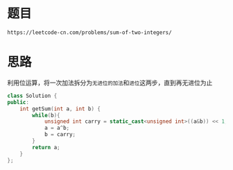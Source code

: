 # 题目
`https://leetcode-cn.com/problems/sum-of-two-integers/`

# 思路
利用位运算，将一次加法拆分为`无进位的加法`和`进位`这两步，直到再无进位为止

```cpp
class Solution {
public:
    int getSum(int a, int b) {
        while(b){
            unsigned int carry = static_cast<unsigned int>((a&b)) << 1;
            a = a^b;
            b = carry;
        }
        return a;
    }
};
```